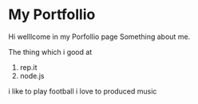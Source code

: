 # My Portfollio

Hi welllcome in my Porfollio page
Something about me.


The thing which i good at
1. rep.it
2. node.js

i like to play football
i love  to produced music